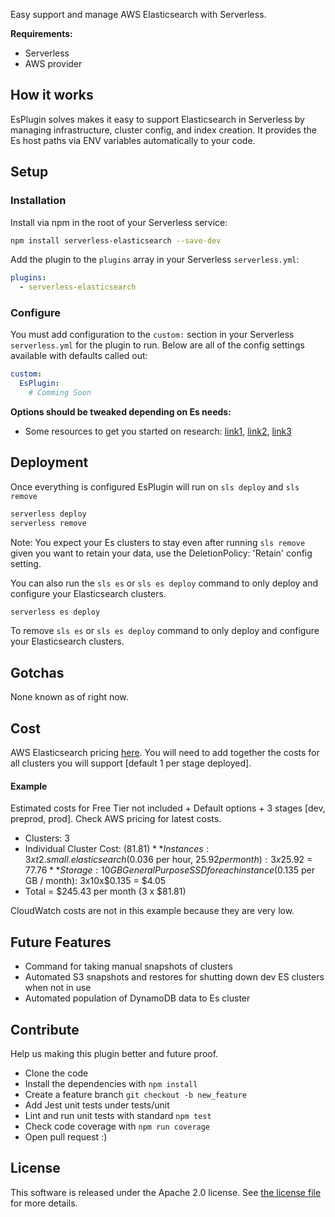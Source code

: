 Easy support and manage AWS Elasticsearch with Serverless.

**Requirements:**
* Serverless
* AWS provider

## How it works

EsPlugin solves makes it easy to support Elasticsearch in Serverless by managing infrastructure, cluster config, and index creation. It provides the Es host paths via ENV variables automatically to your code.

## Setup


### Installation

Install via npm in the root of your Serverless service:

```sh
npm install serverless-elasticsearch --save-dev
```

Add the plugin to the `plugins` array in your Serverless `serverless.yml`:

```yml
plugins:
  - serverless-elasticsearch
```

### Configure

You must add configuration to the `custom:` section in your Serverless `serverless.yml` for the plugin to run. Below are all of the config settings available with defaults called out:

```yml
custom:
  EsPlugin:
    # Comming Soon
```

**Options should be tweaked depending on Es needs:**
* Some resources to get you started on research: [link1](https://www.elastic.co/blog/found-sizing-elasticsearch), [link2](https://aws.amazon.com/blogs/database/get-started-with-amazon-elasticsearch-service-how-many-data-instances-do-i-need/), [link3](https://aws.amazon.com/blogs/database/get-started-with-amazon-elasticsearch-service-t-shirt-size-your-domain/) 

## Deployment

Once everything is configured EsPlugin will run on `sls deploy` and `sls remove`

```sh
serverless deploy
serverless remove
```

Note: You expect your Es clusters to stay even after running `sls remove` given you want to retain your data, use the DeletionPolicy: 'Retain' config setting.

You can also run the `sls es` or `sls es deploy` command to only deploy and configure your Elasticsearch clusters.

```sh
serverless es deploy
```

To remove  `sls es` or `sls es deploy` command to only deploy and configure your Elasticsearch clusters.

## Gotchas

None known as of right now.

## Cost

AWS Elasticsearch pricing [here](https://aws.amazon.com/elasticsearch-service/pricing/). You will need to add together the costs for all clusters you will support [default 1 per stage deployed].

#### Example

Estimated costs for Free Tier not included + Default options + 3 stages [dev, preprod, prod]. Check AWS pricing for latest costs.
* Clusters: 3
* Individual Cluster Cost: ($81.81)
** Instances: 3x t2.small.elasticsearch	($0.036 per hour, $25.92 per month): 3x$25.92 = $77.76
** Storage: 10GB General Purpose SSD for each instance ($0.135 per GB / month): 3x10x$0.135 = $4.05
* Total = $245.43 per month (3 x $81.81)

CloudWatch costs are not in this example because they are very low.

## Future Features

* Command for taking manual snapshots of clusters
* Automated S3 snapshots and restores for shutting down dev ES clusters when not in use
* Automated population of DynamoDB data to Es cluster

## Contribute

Help us making this plugin better and future proof.

* Clone the code
* Install the dependencies with `npm install`
* Create a feature branch `git checkout -b new_feature`
* Add Jest unit tests under tests/unit
* Lint and run unit tests with standard `npm test`
* Check code coverage with `npm run coverage`
* Open pull request :)

## License

This software is released under the Apache 2.0 license. See [the license file](LICENSE) for more details.
